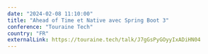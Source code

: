 ```yaml
---
date: "2024-02-08 11:10:00"
title: "Ahead of Time et Native avec Spring Boot 3"
conference: "Touraine Tech"
country: "FR"
externalLink: https://touraine.tech/talk/J7gGsPyGOyyIxADiHN04
---
```


